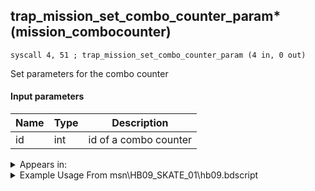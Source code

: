 ## trap_mission_set_combo_counter_param* (mission_combocounter)

`syscall 4, 51 ; trap_mission_set_combo_counter_param (4 in, 0 out)`

Set parameters for the combo counter

#### Input parameters
| Name | Type | Description
|------|------|------------
| id   | int   | id of a combo counter




<details>
	<summary>Appears in:</summary>
| filename | Entity (obj)
|----------|-------------
| msn\HB09_SKATE_01\hb09.bdscript       |           
| msn\TT06_PERFORM_02\tt06.bdscript       |           

</details>

<details>
	<summary>Example Usage From msn\HB09_SKATE_01\hb09.bdscript</summary>
```
L190:
 pushFromFSp 0
 fetchValue 0
 syscall 4, 36 ; trap_score_score (1 in, 1 out)
 pushFromFSp 4
 syscall 4, 5 ; trap_mission_set_count (2 in, 0 out)
 pushImm 0
 pushImm 0
 pushFromFSp 0
 fetchValue 0
 syscall 4, 36 ; trap_score_score (1 in, 1 out)
 pushImm 1
 add 
 pushImm 0
 syscall 4, 51 ; trap_mission_set_combo_counter_param (4 in, 0 out)
```
</details>

